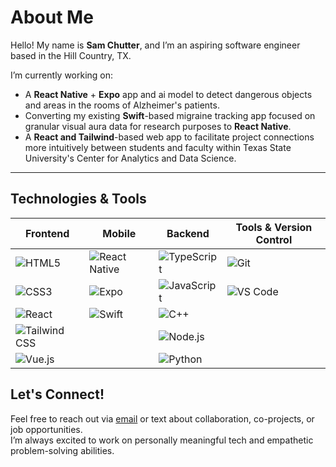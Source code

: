 # About Me

Hello! My name is **Sam Chutter**, and I’m an aspiring software engineer based in the Hill Country, TX.

I’m currently working on:

- A **React Native** + **Expo** app and ai model to detect dangerous objects and areas in the rooms of Alzheimer's patients.
- Converting my existing **Swift**-based migraine tracking app focused on granular visual aura data for research purposes to **React Native**.
- A **React and Tailwind**-based web app to facilitate project connections more intuitively between students and faculty within Texas State University's Center for Analytics and Data Science.

---

## Technologies & Tools

| Frontend        | Mobile         | Backend | Tools & Version Control |
|-----------------|----------------|---------------------|--------------------------|
| ![HTML5](https://img.shields.io/badge/HTML5-E34F26?style=flat&logo=html5&logoColor=white)  | ![React Native](https://img.shields.io/badge/React_Native-20232A?style=flat&logo=react&logoColor=61DAFB) | ![TypeScript](https://img.shields.io/badge/TypeScript-007ACC?style=flat&logo=typescript&logoColor=white) | ![Git](https://img.shields.io/badge/Git-F05032?style=flat&logo=git&logoColor=white) |
| ![CSS3](https://img.shields.io/badge/CSS3-1572B6?style=flat&logo=css3&logoColor=white)      | ![Expo](https://img.shields.io/badge/Expo-000000?style=flat&logo=expo&logoColor=white)   | ![JavaScript](https://img.shields.io/badge/JavaScript-F7DF1E?style=flat&logo=javascript&logoColor=black) | ![VS Code](https://img.shields.io/badge/VS_Code-007ACC?style=flat&logo=visual-studio-code&logoColor=white) |
| ![React](https://img.shields.io/badge/React-20232A?style=flat&logo=react&logoColor=61DAFB)  | ![Swift](https://img.shields.io/badge/Swift-FA7343?style=flat&logo=swift&logoColor=white) | ![C++](https://img.shields.io/badge/C++-00599C?style=flat&logo=c%2B%2B&logoColor=white)    |                      |
| ![Tailwind CSS](https://img.shields.io/badge/Tailwind_CSS-38B2AC?style=flat&logo=tailwind-css&logoColor=white) |                | ![Node.js](https://img.shields.io/badge/Node.js-339933?style=flat&logo=node.js&logoColor=white) |                      |
| ![Vue.js](https://img.shields.io/badge/Vue.js-4FC08D?style=flat&logo=vue.js&logoColor=white) |                | ![Python](https://img.shields.io/badge/Python-3776AB?style=flat&logo=python&logoColor=white) |                      |

## Let's Connect!

Feel free to reach out via [email](mailto:samcwebdev@gmail.com) or text about collaboration, co-projects, or job opportunities.  
I’m always excited to work on personally meaningful tech and empathetic problem-solving abilities.